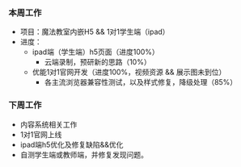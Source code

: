 ### 本周工作
* 项目：魔法教室内嵌H5 && 1对1学生端（ipad）
* 进度： 
    * ipad端（学生端）h5页面（进度100%）
      * 云端录制，预研新的思路（10%）
    * 优能1对1官网开发（进度100%，视频资源 && 展示图未到位）
      * 各主流浏览器兼容性测试，以及样式修复，降级处理（85%）
### 下周工作
* 内容系统相关工作
* 1对1官网上线
* ipad端h5优化及修复缺陷&&优化
* 自测学生端或教师端，并修复发现问题。




